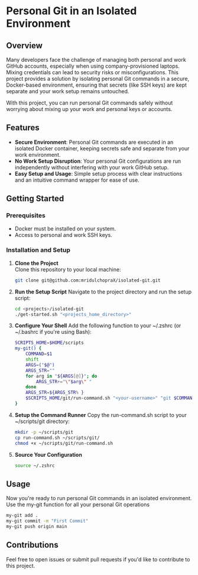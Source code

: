 # Personal Git in an Isolated Environment

## Overview

Many developers face the challenge of managing both personal and work GitHub accounts, especially when using company-provisioned laptops. Mixing credentials can lead to security risks or misconfigurations. This project provides a solution by isolating personal Git commands in a secure, Docker-based environment, ensuring that secrets (like SSH keys) are kept separate and your work setup remains untouched.

With this project, you can run personal Git commands safely without worrying about mixing up your work and personal keys or accounts.

## Features

- **Secure Environment**: Personal Git commands are executed in an isolated Docker container, keeping secrets safe and separate from your work environment.
- **No Work Setup Disruption**: Your personal Git configurations are run independently without interfering with your work GitHub setup.
- **Easy Setup and Usage**: Simple setup process with clear instructions and an intuitive command wrapper for ease of use.

## Getting Started

### Prerequisites

- Docker must be installed on your system.
- Access to personal and work SSH keys.

### Installation and Setup

1. **Clone the Project**  
   Clone this repository to your local machine:
   ```bash
   git clone git@github.com:mridulchopraX/isolated-git.git
2. **Run the Setup Script**
    Navigate to the project directory and run the setup script:
    ```bash
    cd <projects>/isolated-git
   ./get-started.sh "<projects_home_directory>"
    ```
3. **Configure Your Shell**
    Add the following function to your ~/.zshrc (or ~/.bashrc if you're using Bash):
    ```bash
    SCRIPTS_HOME=$HOME/scripts
    my-git() {
        COMMAND=$1
        shift
        ARGS=("$@")
        ARGS_STR=""
        for arg in "${ARGS[@]}"; do
            ARGS_STR+="\"$arg\" "
        done
        ARGS_STR=${ARGS_STR% }
        $SCRIPTS_HOME/git/run-command.sh "<your-username>" "git $COMMAND" "$ARGS_STR"
    }
    ```
4. **Setup the Command Runner**
    Copy the run-command.sh script to your ~/scripts/git directory:
    ```bash
    mkdir -p ~/scripts/git
    cp run-command.sh ~/scripts/git/
    chmod +x ~/scripts/git/run-command.sh
    ```
5. **Source Your Configuration**
    ```bash
    source ~/.zshrc
    ```

## Usage
Now you're ready to run personal Git commands in an isolated environment. Use the my-git function for all your personal Git operations
```bash
my-git add .
my-git commit -m "First Commit"
my-git push origin main
```

## Contributions
Feel free to open issues or submit pull requests if you'd like to contribute to this project.